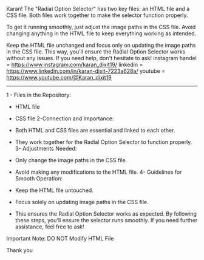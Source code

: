 Karan! The "Radial Option Selector" has two key files: an HTML file and a CSS file. Both files work together to make the selector function properly.

To get it running smoothly, just adjust the image paths in the CSS file. Avoid changing anything in the HTML file to keep everything working as intended.

Keep the HTML file unchanged and focus only on updating the image paths in the CSS file. This way, you'll ensure the Radial Option Selector works without any issues. If you need help, don't hesitate to ask!
instagram handel = https://www.instagram.com/karan_dixit19/
linkedin = https://www.linkedin.com/in/karan-dixit-7223a628a/
youtube = https://www.youtube.com/@Karan_dixit19

*****************************************************************************************************************************************************************************

1 - Files in the Repository:

* HTML file
* CSS file
2-Connection and Importance:

* Both HTML and CSS files are essential and linked to each other.
* They work together for the Radial Option Selector to function properly.
3- Adjustments Needed:

* Only change the image paths in the CSS file.
* Avoid making any modifications to the HTML file.
4- Guidelines for Smooth Operation:

* Keep the HTML file untouched.
* Focus solely on updating image paths in the CSS file.
* This ensures the Radial Option Selector works as expected.
By following these steps, you'll ensure the selector runs smoothly. If you need further assistance, feel free to ask!

Important Note: DO NOT Modify HTML File

Thank you





